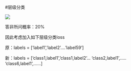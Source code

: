 #层级分类

![](https://cdn.jsdelivr.net/gh/tj-messi/picture/20250214194203.png)

答非所问概率：20%

因此考虑加入如下层级分类loss

原：labels = [‘label1’,’label2’....’label59’]

新：labels = [‘class1,label1’,’class1,label2’...
‘class2,label1’,.....
‘class6,label1’,......]

